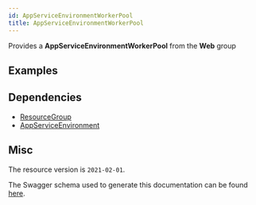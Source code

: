```yaml
---
id: AppServiceEnvironmentWorkerPool
title: AppServiceEnvironmentWorkerPool
---
```

Provides a **AppServiceEnvironmentWorkerPool** from the **Web** group
## Examples
## Dependencies
- [ResourceGroup](../Resources/ResourceGroup.md)
- [AppServiceEnvironment](../Web/AppServiceEnvironment.md)
## Misc
The resource version is `2021-02-01`.

The Swagger schema used to generate this documentation can be found [here](https://github.com/Azure/azure-rest-api-specs/tree/main/specification/web/resource-manager/Microsoft.Web/stable/2021-02-01/AppServiceEnvironments.json).
